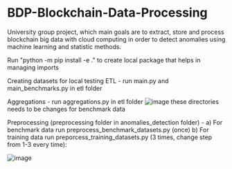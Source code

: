 # BDP-Blockchain-Data-Processing
University group project, which main goals are to extract, store and process blockchain big data with cloud computing in order to detect anomalies using machine learning and statistic methods.

Run "python -m pip install -e ." to create local package that helps in managing imports

Creating datasets for local testing
 ETL - run main.py and main_benchmarks.py in etl folder

Aggregations - run aggregations.py in etl folder 
![image](https://github.com/user-attachments/assets/28b7da35-77e7-4ca7-82d5-90a6ef989e99)
these directories needs to be changes for benchmark data

Preprocessing (preprocessing folder in anomalies_detection folder) - 
a) For benchmark data run preprocess_benchmark_datasets.py (once)
b) For training data run preporcess_training_datasets.py (3 times, change step from 1-3 every time):

![image](https://github.com/user-attachments/assets/1eda202e-a3c9-4c7f-9f3f-047b5dddd79f)
